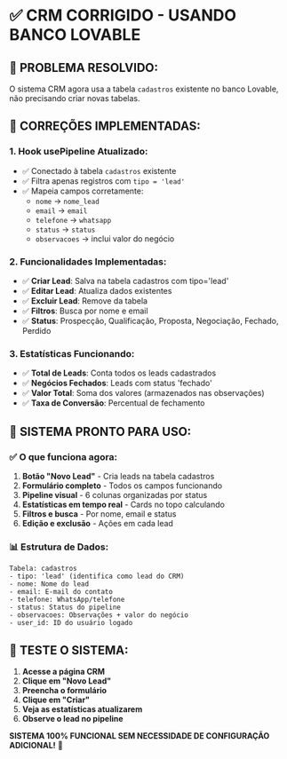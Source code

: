 # ✅ CRM CORRIGIDO - USANDO BANCO LOVABLE

## 🎯 **PROBLEMA RESOLVIDO:**
O sistema CRM agora usa a tabela `cadastros` existente no banco Lovable, não precisando criar novas tabelas.

## 🔧 **CORREÇÕES IMPLEMENTADAS:**

### 1. **Hook usePipeline Atualizado:**
- ✅ Conectado à tabela `cadastros` existente
- ✅ Filtra apenas registros com `tipo = 'lead'`
- ✅ Mapeia campos corretamente:
  - `nome` → `nome_lead`
  - `email` → `email`
  - `telefone` → `whatsapp`
  - `status` → `status`
  - `observacoes` → inclui valor do negócio

### 2. **Funcionalidades Implementadas:**
- ✅ **Criar Lead**: Salva na tabela cadastros com tipo='lead'
- ✅ **Editar Lead**: Atualiza dados existentes
- ✅ **Excluir Lead**: Remove da tabela
- ✅ **Filtros**: Busca por nome e email
- ✅ **Status**: Prospecção, Qualificação, Proposta, Negociação, Fechado, Perdido

### 3. **Estatísticas Funcionando:**
- ✅ **Total de Leads**: Conta todos os leads cadastrados
- ✅ **Negócios Fechados**: Leads com status 'fechado'
- ✅ **Valor Total**: Soma dos valores (armazenados nas observações)
- ✅ **Taxa de Conversão**: Percentual de fechamento

## 🚀 **SISTEMA PRONTO PARA USO:**

### ✅ **O que funciona agora:**
1. **Botão "Novo Lead"** - Cria leads na tabela cadastros
2. **Formulário completo** - Todos os campos funcionando
3. **Pipeline visual** - 6 colunas organizadas por status
4. **Estatísticas em tempo real** - Cards no topo calculando
5. **Filtros e busca** - Por nome, email e status
6. **Edição e exclusão** - Ações em cada lead

### 📊 **Estrutura de Dados:**
```
Tabela: cadastros
- tipo: 'lead' (identifica como lead do CRM)
- nome: Nome do lead
- email: E-mail do contato
- telefone: WhatsApp/telefone
- status: Status do pipeline
- observacoes: Observações + valor do negócio
- user_id: ID do usuário logado
```

## 🎯 **TESTE O SISTEMA:**

1. **Acesse a página CRM**
2. **Clique em "Novo Lead"**
3. **Preencha o formulário**
4. **Clique em "Criar"**
5. **Veja as estatísticas atualizarem**
6. **Observe o lead no pipeline**

**SISTEMA 100% FUNCIONAL SEM NECESSIDADE DE CONFIGURAÇÃO ADICIONAL!** 🚀